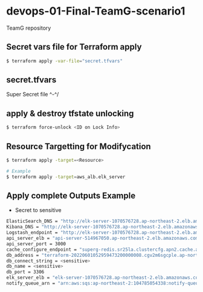 # devops-01-Final-TeamG-scenario1
TeamG repository

## Secret vars file for Terraform apply
```bash
$ terraform apply -var-file="secret.tfvars"
```

## secret.tfvars
Super Secret file ^-^/

## apply & destroy tfstate unlocking
```bash
$ terraform force-unlock <ID on Lock Info>
```

## Resource Targetting for Modifycation
```bash
$ terraform apply -target=<Resource>

# Example
$ terraform apply -target=aws_alb.elk_server
```

## Apply complete Outputs Example
 * Secret to sensitive

```bash
ElasticSearch_DNS = "http://elk-server-1070576728.ap-northeast-2.elb.amazonaws.com:9200"
Kibana_DNS = "http://elk-server-1070576728.ap-northeast-2.elb.amazonaws.com:5601"
Logstash_endpoint = "http://elk-server-1070576728.ap-northeast-2.elb.amazonaws.com:4055"
api_server_elb = "api-server-514967050.ap-northeast-2.elb.amazonaws.com"
api_server_port = 3000
cache_configure_endpoint = "superg-redis.sr25la.clustercfg.apn2.cache.amazonaws.com"
db_address = "terraform-20220601052959473200000008.cgv2m6sgcple.ap-northeast-2.rds.amazonaws.com"
db_connect_string = <sensitive>
db_name = <sensitive>
db_port = 3306
elk_server_elb = "elk-server-1070576728.ap-northeast-2.elb.amazonaws.com"
notify_queue_arn = "arn:aws:sqs:ap-northeast-2:104785054338:notify-queue"
```